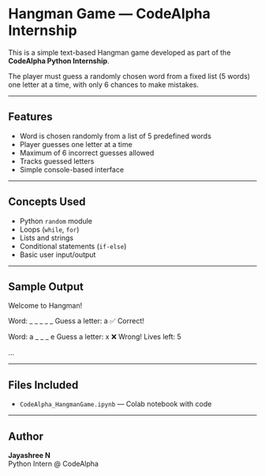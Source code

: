 # Hangman Game — CodeAlpha Internship 

This is a simple text-based Hangman game developed as part of the **CodeAlpha Python Internship**.

The player must guess a randomly chosen word from a fixed list (5 words) one letter at a time, with only 6 chances to make mistakes.

---

## Features
- Word is chosen randomly from a list of 5 predefined words
- Player guesses one letter at a time
- Maximum of 6 incorrect guesses allowed
- Tracks guessed letters
- Simple console-based interface

---

## Concepts Used
- Python `random` module
- Loops (`while`, `for`)
- Lists and strings
- Conditional statements (`if-else`)
- Basic user input/output

---

## Sample Output
Welcome to Hangman!

Word: _ _ _ _ _
Guess a letter: a
✅ Correct!

Word: a _ _ _ e
Guess a letter: x
❌ Wrong! Lives left: 5

...

---

## Files Included
- `CodeAlpha_HangmanGame.ipynb` — Colab notebook with code

---

## Author
**Jayashree N**  
Python Intern @ CodeAlpha

